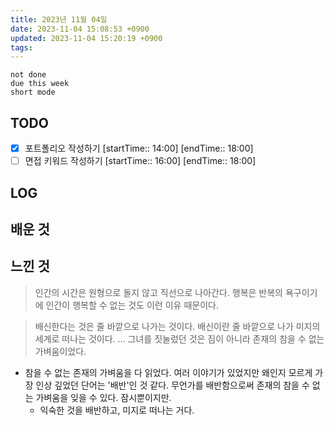 ```yaml
---
title: 2023년 11월 04일
date: 2023-11-04 15:08:53 +0900
updated: 2023-11-04 15:20:19 +0900
tags: 
---
```


```tasks
not done 
due this week
short mode
```

## TODO
- [x] 포트폴리오 작성하기 [startTime:: 14:00]  [endTime:: 18:00]
- [ ] 면접 키워드 작성하기 [startTime:: 16:00] [endTime:: 18:00]

## LOG

## 배운 것

## 느낀 것

> 인간의 시간은 원형으로 돌지 않고 직선으로 나아간다.
> 행복은 반복의 욕구이기에 인간이 행복할 수 없는 것도 이런 이유 때문이다.

> 배신한다는 것은 줄 바깥으로 나가는 것이다. 
> 배신이란 줄 바깥으로 나가 미지의 세계로 떠나는 것이다.
> ...
> 그녀를 짓눌렀던 것은 짐이 아니라 존재의 참을 수 없는 가벼움이었다.

- 참을 수 없는 존재의 가벼움을 다 읽었다. 여러 이야기가 있었지만 왜인지 모르게 가장 인상 깊었던 단어는 '배반'인 것 같다. 무언가를 배반함으로써 존재의 참을 수 없는 가벼움을 잊을 수 있다. 잠시뿐이지만.
	- 익숙한 것을 배반하고, 미지로 떠나는 거다. 
